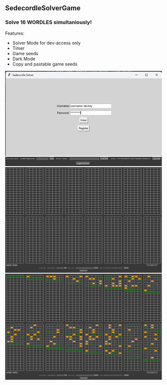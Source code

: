 ## SedecordleSolverGame

### Solve 16 WORDLES simultaniously!
Features:
* Solver Mode for dev-access only
* Timer
* Game seeds
* Dark Mode
* Copy and pastable game seeds



![Alt text](images/SSLogin.png)
![Alt text](images/SSButtons.png)
![Alt text](images/SSGame1.png)
![Alt text](images/SSGame.png)
